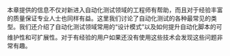 本章提供的信息不仅对新进入自动化测试领域的工程师有帮助，而且对于经验丰富的质量保证专业人士也同样有益。这里我们讨论了自动化测试的各种最常见的类型。我们还介绍了自动化测试领域常用的“设计模式”以及如何提升自动化脚本的可维护性和可扩展性。对于有经验的用户如果还没有使用这些技术会发现这些问题非常有趣。
